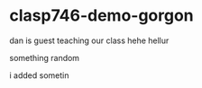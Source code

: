 # clasp746-demo-gorgon
dan is guest teaching our class hehe
hellur

something random

i added sometin
